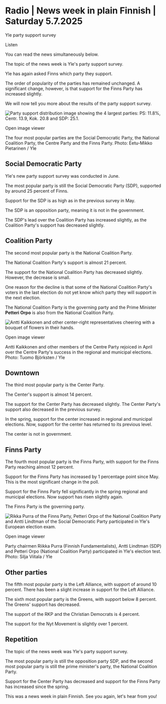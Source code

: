 # Radio | News week in plain Finnish | Saturday 5.7.2025

Yle party support survey

Listen

You can read the news simultaneously below.

The topic of the news week is Yle's party support survey.

Yle has again asked Finns which party they support.

The order of popularity of the parties has remained unchanged. A significant change, however, is that support for the Finns Party has increased slightly.

We will now tell you more about the results of the party support survey.

![Party support distribution image showing the 4 largest parties: PS: 11.8%, Centr. 13.9, Kok. 20.8 and SDP: 25.1.](https://images.cdn.yle.fi/image/upload/c_crop,h_953,w_1695,x_0,y_67/ar_1.777777777777777,c_fill,g_faces,h_431,w_767/dpr_1.0/q_auto:eco/f_auto/fl_lossy/v1751484539/39-1488560686508204cbcd)

Open image viewer

The four most popular parties are the Social Democratic Party, the National Coalition Party, the Centre Party and the Finns Party. Photo: Eetu-Mikko Pietarinen / Yle

## Social Democratic Party

Yle's new party support survey was conducted in June.

The most popular party is still the Social Democratic Party (SDP), supported by around 25 percent of Finns.

Support for the SDP is as high as in the previous survey in May.

The SDP is an opposition party, meaning it is not in the government.

The SDP's lead over the Coalition Party has increased slightly, as the Coalition Party's support has decreased slightly.

## Coalition Party

The second most popular party is the National Coalition Party.

The National Coalition Party's support is almost 21 percent.

The support for the National Coalition Party has decreased slightly. However, the decrease is small.

One reason for the decline is that some of the National Coalition Party's voters in the last election do not yet know which party they will support in the next election.

The National Coalition Party is the governing party and the Prime Minister **Petteri Orpo** is also from the National Coalition Party.

![Antti Kaikkonen and other center-right representatives cheering with a bouquet of flowers in their hands.](https://images.cdn.yle.fi/image/upload/c_crop,h_3078,w_5472,x_0,y_342/ar_1.777777777777777,c_fill,g_faces,h_431,w_767/dpr_1.0/q_auto:eco/f_auto/fl_lossy/v1744574471/39-145063667fc17780dac2)

Open image viewer

Antti Kaikkonen and other members of the Centre Party rejoiced in April over the Centre Party's success in the regional and municipal elections. Photo: Tuomo Björksten / Yle

## Downtown

The third most popular party is the Center Party.

The Center's support is almost 14 percent.

The support for the Center Party has decreased slightly. The Center Party's support also decreased in the previous survey.

In the spring, support for the center increased in regional and municipal elections. Now, support for the center has returned to its previous level.

The center is not in government.

## Finns Party

The fourth most popular party is the Finns Party, with support for the Finns Party reaching almost 12 percent.

Support for the Finns Party has increased by 1 percentage point since May. This is the most significant change in the poll.

Support for the Finns Party fell significantly in the spring regional and municipal elections. Now support has risen slightly again.

The Finns Party is the governing party.

![Rikka Purra of the Finns Party, Petteri Orpo of the National Coalition Party and Antti Lindtman of the Social Democratic Party participated in Yle's European election exam.](https://images.cdn.yle.fi/image/upload/c_crop,h_3276,w_5825,x_0,y_276/ar_1.7777777777777777,c_fill,g_faces,h_431,w_767/dpr_1.0/q_auto:eco/f_auto/fl_lossy/v1716404512/39-1289613664e406827cc1)

Open image viewer

Party chairmen Riikka Purra (Finnish Fundamentalists), Antti Lindtman (SDP) and Petteri Orpo (National Coalition Party) participated in Yle's election test. Photo: Silja Viitala / Yle

## Other parties

The fifth most popular party is the Left Alliance, with support of around 10 percent. There has been a slight increase in support for the Left Alliance.

The sixth most popular party is the Greens, with support below 8 percent. The Greens' support has decreased.

The support of the RKP and the Christian Democrats is 4 percent.

The support for the Nyt Movement is slightly over 1 percent.

## Repetition

The topic of the news week was Yle's party support survey.

The most popular party is still the opposition party SDP, and the second most popular party is still the prime minister's party, the National Coalition Party.

Support for the Center Party has decreased and support for the Finns Party has increased since the spring.

This was a news week in plain Finnish. See you again, let's hear from you!
